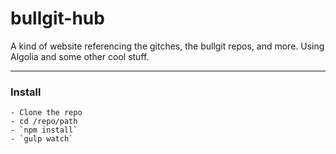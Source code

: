 # bullgit-hub
A kind of website referencing the gitches, the bullgit repos, and more. Using Algolia and some other cool stuff. 


--- 

### Install
    - Clone the repo
    - cd /repo/path
    - `npm install`
    - `gulp watch`
